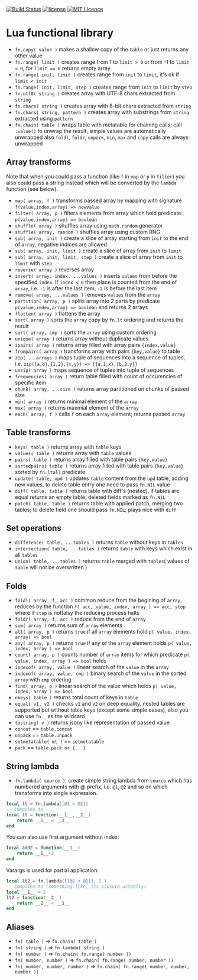[![Build Status](https://travis-ci.org/iskolbin/lfn.svg?branch=master)](https://travis-ci.org/iskolbin/lfn)
[![license](https://img.shields.io/badge/license-public%20domain-blue.svg)](http://unlicense.org/)
[![MIT Licence](https://badges.frapsoft.com/os/mit/mit.svg?v=103)](https://opensource.org/licenses/mit-license.php)


Lua functional library
======================

* `fn.copy( value )` makes a shallow copy of the `table` or just returns any other value
* `fn.range( limit )` creates range from 1 to `limit > 0` or from -1 to `limit < 0`, for `limit == 0` returns empty array
* `fn.range( init, limit )` creates range from `init` to `limit`, it's ok if `limit < init`
* `fn.range( init, limit, step )` creates range from `init` to `limit` by `step`
* `fn.utf8( string )` creates array with UTF-8 chars extracted from `string`
* `fn.chars( string )` creates array with 8-bit chars extracted from `string`
* `fn.chars( string, pattern )` creates array with substrings from `string` extracted using `pattern`
* `fn.chain( table )` wraps table with metatable for chaining calls; call `:value()` to unwrap the result, simple values are automatically unwrapped also `foldl`, `foldr`, `unpack`, `min`, `max` and `copy` calls are always unwrapped

Array transforms
----------------

Note that when you could pass a function (like `f` in `map` or `p` in `filter`) you also could pass a string
instead which will be converted by the `lambda` function (see below).

* `map( array, f )` transforms passed array by mapping with signature `f(value,index,array) => newvalue`
* `filter( array, p )` filters elements from array which hold predicate `p(value,index,array) => boolean`
* `shuffle( array )` shuffles array using `math.random` generator
* `shuffle( array, random )` shuffles array using custom RNG
* `sub( array, init )` create a slice of array starting from `init` to the end of `array`, negative indices are allowed
* `sub( array, init, limit )` create a slice of array from `init` to `limit`
* `sub( array, init, limit, step )` create a slice of array from `init` to `limit` with `step`
* `reverse( array )` reverses array
* `insert( array, index, ...values )` inserts `values` from before the specified `index`. If `index < 0` then place is counted from the end of `array`, i.e. `-1` is after the last item, `-2` is before the last item
* `remove( array, ...values )` removes `values` from the `array`
* `partition( array, p )` splits array into 2 parts by predicate `p(value,index,array) => boolean` and returns 2 arrays
* `flatten( array )` flattens the array
* `sort( array )` sorts the `array` copy by `fn.lt` ordering and returns the result
* `sort( array, cmp )` sorts the `array` using custom ordering
* `unique( array )` returns array without duplicate values
* `ipairs( array )` returns array filled with array pairs `{index,value}`
* `frompairs( array )` transforms array with pairs `{key,value}` to table
* `zip( ...arrays )` maps tuple of sequences into a sequence of tuples, i.e. `zip({a,b},{1,2},{x,y}) => {{a,1,x},{b,2,y}}`
* `unzip( array )` maps sequence of tuples into tuple of sequences
* `frequencies( array )` return table filled with count of occurencies of specific item
* `chunk( array, ...size )` returns array partitioned on chunks of passed size
* `min( array )` returns minimal element of the `array`
* `max( array )` returns maxmial element of the `array`
* `each( array, f )` calls `f` on each `array` element; returns passed `array`

Table transforms
----------------

* `keys( table )` returns array with `table` keys
* `values( table )` returns array with `table` values
* `pairs( table )` returns array filled with table pairs `{key,value}`
* `sortedpairs( table )` returns array filled with table pairs `{key,value}` sorted by `fn.ltall` predicate
* `update( table, upd )` updates `table` content from the `upd` table, adding new values, to delete table entry one need to pass `fn.NIL` value
* `diff( table, table )` returns table with diff's (nested), if tables are equal returns an empty table; deleted fields marked as `fn.NIL`
* `patch( table, table )` returns table with applied patch, merging two tables; to delete field one should pass `fn.NIL`; plays nice with `diff`


Set operations
--------------

* `difference( table, ...tables )` returns `table` without keys in `tables`
* `intersection( table, ...tables )` returns `table` with keys which exist in all `tables`
* `union( table, ...tables )` returns `table` merged with `tables`( values of `table` will not be overwritten )

Folds
-----

* `foldl( array, f, acc )` common reduce from the begining of `array`, reduces by the function `f( acc, value, index, array ) => acc, stop` where if `stop` is notfalsy the reducing process halts
* `foldr( array, f, acc )` reduce from the end of `array`
* `sum( array )` returns sum of `array` elements
* `all( array, p )` returns `true` if all `array` elements hold `p( value, index, array) => bool`
* `any( array, p )` returns `true` if any of the `array` element holds `p( value, index, array ) => bool`
* `count( array, p )` counts number of `array` items for which predicate `p( value, index, array ) => bool` holds
* `indexof( array, value )` linear search of the `value` in the `array`
* `indexof( array, value, cmp )` binary search of the `value` in the sorted `array` with `cmp` ordering
* `find( array, p )` linear search of the value which holds `p( value, index, array ) => bool`
* `nkeys( table )` returns total count of keys in `table`
* `equal( v1, v2 )` checks `v1` and `v2` on deep equality, nested tables are supported but without table keys (except some simple cases), also you can use `fn._` as the wildcard
* `tostring( v )` returns jsony like representation of passed value
* `concat` == `table.concat`
* `unpack` == `table.unpack`
* `setmetatable( mt )` == `setmetatable`
* `pack` == `table.pack or {...}`

String lambda
-------------

* `fn.lambda( source )`, create simple string lambda from `source` which has numbered arguments with @ prefix, i.e. `@1`, `@2` and so on which transforms into single expression.
```lua
local lt = fn.lambda[[@1 < @2]]
-- compiles to
local lt = function(__1__,__2__)
	return __1__ < __2__
end
```

You can also use first argument without index:

```lua
local add2 = function(__1__)
	return __1__+2
end
```

Varargs is used for partial application:

```lua
local lt2 = fn.lambda([[@2 < @1]], 2 )
-- compiles to (something like, its closure actually)
local __1__ = 2
lt2 = function(__2__)
	return __2__ < __1__
end
```

Aliases
-------

* `fn( table )` => `fn.chain( table )`
* `fn( string )` => `fn.lambda( string )`
* `fn( number )` => `fn.chain( fn.range( number ))`
* `fn( number, number )` => `fn.chain( fn.range( number, number ))`
* `fn( number, number, number )` => `fn.chain( fn.range( number, number, number ))`
